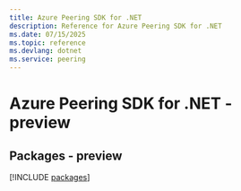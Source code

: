 ```yaml
---
title: Azure Peering SDK for .NET
description: Reference for Azure Peering SDK for .NET
ms.date: 07/15/2025
ms.topic: reference
ms.devlang: dotnet
ms.service: peering
---
```

# Azure Peering SDK for .NET - preview
## Packages - preview
[!INCLUDE [packages](peering-index.md)]